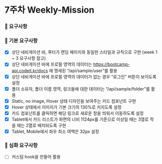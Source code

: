 # 7주차 Weekly-Mission

### 📌 요구사항

### 🔎 기본 요구사항

- [x] 상단 네비게이션 바, 푸터가 랜딩 페이지와 동일한 스타일과 규칙으로 구현 (week 1 ~ 3 요구사항 참고) <br />
- [x] 상단 네비게이션 바에 프로필 영역의 데이터는 https://bootcamp-api.codeit.kr/docs 에 명세된 “/api/sample/user”를 활용 <br />
- [x] 상단 네비게이션 바에 프로필 영역의 데이터가 없는 경우 “로그인” 버튼이 보이도록 설정 <br />
- [x] 폴더 소유자, 폴더 이름 영역, 링크들에 대한 데이터는 “/api/sample/folder”를 활용 <br />
- [x] Static, no image, Hover 상태 디자인을 보여주는 카드 컴포넌트 구현 <br />
- [x] Hover 상태에서 이미지가 기본 크기의 130%로 커지도록 설정 <br />
- [x] 카드 컴포넌트를 클릭하면 해당 링크로 새로운 창을 띄워서 이동하도록 설정 <br />
- [x] Tablet에서 카드 리스트가 화면의 너비 1124px를 기준으로 이상일 때는 3열로 작을 때는 2열로 배치되도록 구현 <br />
- [x] Tablet, Mobile에서 좌우 최소 여백은 32px 설정 <br />

### 🔎 심화 요구사항

- [ ] 커스텀 hook을 만들어 활용 <br />
